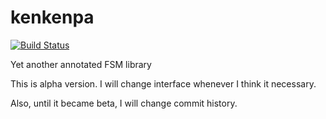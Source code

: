 # kenkenpa

[![Build Status](https://secure.travis-ci.org/shiraji/kenkenpa.png)](http://travis-ci.org/shiraji/kenkenpa)

Yet another annotated FSM library

This is alpha version. I will change interface whenever I think it necessary.

Also, until it became beta, I will change commit history.
